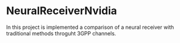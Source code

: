 # NeuralReceiverNvidia
In this project is implemented a comparison of a neural receiver with traditional methods throguht 3GPP channels.
